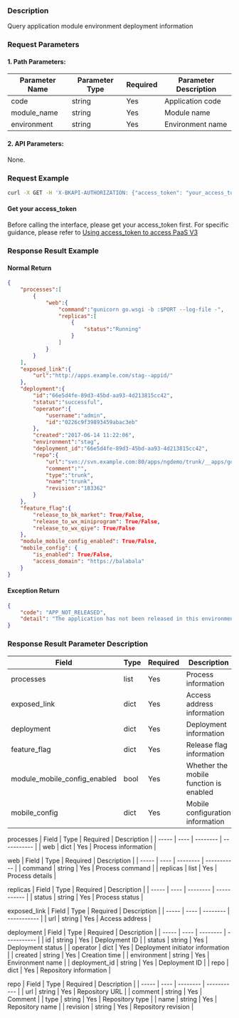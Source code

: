 ### Description
Query application module environment deployment information

### Request Parameters

#### 1. Path Parameters:

| Parameter Name | Parameter Type | Required | Parameter Description |
| -------------- | -------------- | -------- | --------------------- |
| code           | string         | Yes      | Application code      |
| module_name    | string         | Yes      | Module name           |
| environment    | string         | Yes      | Environment name      |

#### 2. API Parameters:
None.

### Request Example
```bash
curl -X GET -H 'X-BKAPI-AUTHORIZATION: {"access_token": "your_access_token"}' http://bkapi.example.com/api/bkpaas3/prod/bkapps/applications/{code}/modules/{module_name}/envs/{environment}/released_state/
```

#### Get your access_token
Before calling the interface, please get your access_token first. For specific guidance, please refer to [Using access_token to access PaaS V3](https://bk.tencent.com/docs/markdown/PaaS/DevelopTools/BaseGuide/topics/paas/access_token)

### Response Result Example

#### Normal Return
```json
{
    "processes":[
        {
            "web":{
                "command":"gunicorn go.wsgi -b :$PORT --log-file -",
                "replicas":[
                    {
                        "status":"Running"
                    }
                ]
            }
        }
    ],
    "exposed_link":{
        "url":"http://apps.example.com/stag--appid/"
    },
    "deployment":{
        "id":"66e5d4fe-89d3-45bd-aa93-4d213815cc42",
        "status":"successful",
        "operator":{
            "username":"admin",
            "id":"0226c9f39893459abac3eb"
        },
        "created":"2017-06-14 11:22:06",
        "environment":"stag",
        "deployment_id":"66e5d4fe-89d3-45bd-aa93-4d213815cc42",
        "repo":{
            "url":"svn://svn.example.com:80/apps/ngdemo/trunk/__apps/go-appid/trunk",
            "comment":"",
            "type":"trunk",
            "name":"trunk",
            "revision":"183362"
        }
    },
    "feature_flag":{
        "release_to_bk_market": True/False,
        "release_to_wx_miniprogram": True/False,
        "release_to_wx_qiye": True/False
    },
    "module_mobile_config_enabled": True/False,
    "mobile_config": {
        "is_enabled": True/False,
        "access_domain": "https://balabala"
    }
}
```

#### Exception Return
```json
{
    "code": "APP_NOT_RELEASED",
    "detail": "The application has not been released in this environment"
}
```

### Response Result Parameter Description

| Field | Type | Required | Description |
| ----- | ---- | -------- | ----------- |
| processes | list | Yes | Process information |
| exposed_link | dict | Yes | Access address information |
| deployment | dict | Yes | Deployment information |
| feature_flag | dict | Yes | Release flag information |
| module_mobile_config_enabled | bool | Yes | Whether the mobile function is enabled |
| mobile_config | dict | Yes | Mobile configuration information |

processes
| Field | Type | Required | Description |
| ----- | ---- | -------- | ----------- |
| web | dict | Yes | Process information |

web
| Field | Type | Required | Description |
| ----- | ---- | -------- | ----------- |
| command | string | Yes | Process command |
| replicas | list | Yes | Process details |

replicas
| Field | Type | Required | Description |
| ----- | ---- | -------- | ----------- |
| status | string | Yes | Process status |

exposed_link
| Field | Type | Required | Description |
| ----- | ---- | -------- | ----------- |
| url | string | Yes | Access address |

deployment
| Field | Type | Required | Description |
| ----- | ---- | -------- | ----------- |
| id | string | Yes | Deployment ID |
| status | string | Yes | Deployment status |
| operator | dict | Yes | Deployment initiator information |
| created | string | Yes | Creation time |
| environment | string | Yes | Environment name |
| deployment_id | string | Yes | Deployment ID |
| repo | dict | Yes | Repository information |

repo
| Field | Type | Required | Description |
| ----- | ---- | -------- | ----------- |
| url | string | Yes | Repository URL |
| comment | string | Yes | Comment |
| type | string | Yes | Repository type |
| name | string | Yes | Repository name |
| revision | string | Yes | Repository revision |

